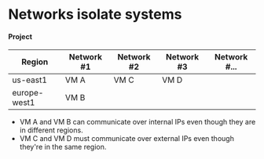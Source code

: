 # Networks isolate systems

#### Project

| Region       | Network #1 | Network #2 | Network #3 | Network #... |
| ------------ | ---------- | ---------- | ---------- | ------------ |
| us-east1     | VM A       | VM C       | VM D       |              |
| europe-west1 | VM B       |            |            |              |

* VM A and VM B can communicate over internal IPs even though they are in different regions.
* VM C and VM D must communicate over external IPs even though they're in the same region.
